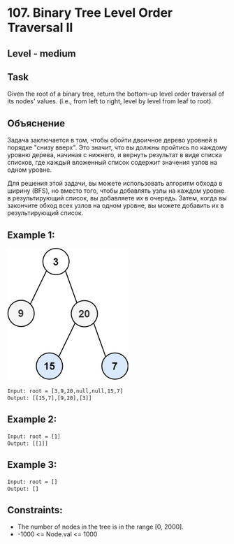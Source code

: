 # 107. Binary Tree Level Order Traversal II


## Level - medium


## Task
Given the root of a binary tree, return the bottom-up level order traversal of its nodes' values. 
(i.e., from left to right, level by level from leaf to root).


## Объяснение
Задача заключается в том, чтобы обойти двоичное дерево уровней в порядке "снизу вверх". 
Это значит, что вы должны пройтись по каждому уровню дерева, начиная с нижнего, и вернуть результат в виде списка списков, 
где каждый вложенный список содержит значения узлов на одном уровне.

Для решения этой задачи, вы можете использовать алгоритм обхода в ширину (BFS), но вместо того, 
чтобы добавлять узлы на каждом уровне в результирующий список, вы добавляете их в очередь. 
Затем, когда вы закончите обход всех узлов на одном уровне, вы можете добавить их в результирующий список.


## Example 1:
![img.png](img.png)
````
Input: root = [3,9,20,null,null,15,7]
Output: [[15,7],[9,20],[3]]
````


## Example 2:
````
Input: root = [1]
Output: [[1]]
````

## Example 3:
````
Input: root = []
Output: []
````

## Constraints:
- The number of nodes in the tree is in the range [0, 2000].
- -1000 <= Node.val <= 1000